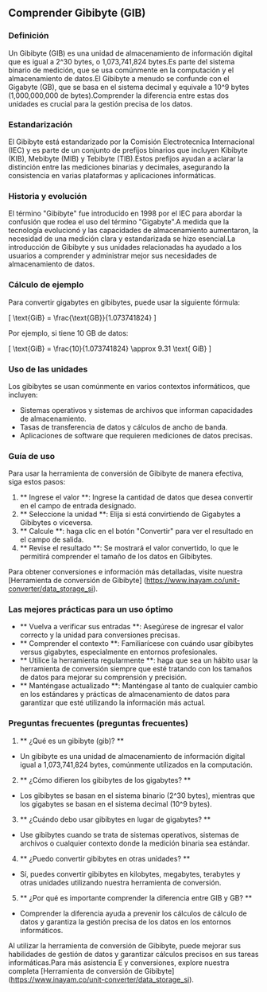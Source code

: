 ## Comprender Gibibyte (GIB)

### Definición
Un Gibibyte (GIB) es una unidad de almacenamiento de información digital que es igual a 2^30 bytes, o 1,073,741,824 bytes.Es parte del sistema binario de medición, que se usa comúnmente en la computación y el almacenamiento de datos.El Gibibyte a menudo se confunde con el Gigabyte (GB), que se basa en el sistema decimal y equivale a 10^9 bytes (1,000,000,000 de bytes).Comprender la diferencia entre estas dos unidades es crucial para la gestión precisa de los datos.

### Estandarización
El Gibibyte está estandarizado por la Comisión Electrotecnica Internacional (IEC) y es parte de un conjunto de prefijos binarios que incluyen Kibibyte (KIB), Mebibyte (MIB) y Tebibyte (TIB).Estos prefijos ayudan a aclarar la distinción entre las mediciones binarias y decimales, asegurando la consistencia en varias plataformas y aplicaciones informáticas.

### Historia y evolución
El término "Gibibyte" fue introducido en 1998 por el IEC para abordar la confusión que rodea el uso del término "Gigabyte".A medida que la tecnología evolucionó y las capacidades de almacenamiento aumentaron, la necesidad de una medición clara y estandarizada se hizo esencial.La introducción de Gibibyte y sus unidades relacionadas ha ayudado a los usuarios a comprender y administrar mejor sus necesidades de almacenamiento de datos.

### Cálculo de ejemplo
Para convertir gigabytes en gibibytes, puede usar la siguiente fórmula:

\[ \text{GiB} = \frac{\text{GB}}{1.073741824} \]

Por ejemplo, si tiene 10 GB de datos:

\[ \text{GiB} = \frac{10}{1.073741824} \approx 9.31 \text{ GiB} \]

### Uso de las unidades
Los gibibytes se usan comúnmente en varios contextos informáticos, que incluyen:

- Sistemas operativos y sistemas de archivos que informan capacidades de almacenamiento.
- Tasas de transferencia de datos y cálculos de ancho de banda.
- Aplicaciones de software que requieren mediciones de datos precisas.

### Guía de uso
Para usar la herramienta de conversión de Gibibyte de manera efectiva, siga estos pasos:

1. ** Ingrese el valor **: Ingrese la cantidad de datos que desea convertir en el campo de entrada designado.
2. ** Seleccione la unidad **: Elija si está convirtiendo de Gigabytes a Gibibytes o viceversa.
3. ** Calcule **: haga clic en el botón "Convertir" para ver el resultado en el campo de salida.
4. ** Revise el resultado **: Se mostrará el valor convertido, lo que le permitirá comprender el tamaño de los datos en Gibibytes.

Para obtener conversiones e información más detalladas, visite nuestra [Herramienta de conversión de Gibibyte] (https://www.inayam.co/unit-converter/data_storage_si).

### Las mejores prácticas para un uso óptimo
- ** Vuelva a verificar sus entradas **: Asegúrese de ingresar el valor correcto y la unidad para conversiones precisas.
- ** Comprender el contexto **: Familiarícese con cuándo usar gibibytes versus gigabytes, especialmente en entornos profesionales.
- ** Utilice la herramienta regularmente **: haga que sea un hábito usar la herramienta de conversión siempre que esté tratando con los tamaños de datos para mejorar su comprensión y precisión.
- ** Manténgase actualizado **: Manténgase al tanto de cualquier cambio en los estándares y prácticas de almacenamiento de datos para garantizar que esté utilizando la información más actual.

### Preguntas frecuentes (preguntas frecuentes)

1. ** ¿Qué es un gibibyte (gib)? **
- Un gibibyte es una unidad de almacenamiento de información digital igual a 1,073,741,824 bytes, comúnmente utilizados en la computación.

2. ** ¿Cómo difieren los gibibytes de los gigabytes? **
- Los gibibytes se basan en el sistema binario (2^30 bytes), mientras que los gigabytes se basan en el sistema decimal (10^9 bytes).

3. ** ¿Cuándo debo usar gibibytes en lugar de gigabytes? **
- Use gibibytes cuando se trata de sistemas operativos, sistemas de archivos o cualquier contexto donde la medición binaria sea estándar.

4. ** ¿Puedo convertir gibibytes en otras unidades? **
- Sí, puedes convertir gibibytes en kilobytes, megabytes, terabytes y otras unidades utilizando nuestra herramienta de conversión.

5. ** ¿Por qué es importante comprender la diferencia entre GIB y GB? **
- Comprender la diferencia ayuda a prevenir los cálculos de cálculo de datos y garantiza la gestión precisa de los datos en los entornos informáticos.

Al utilizar la herramienta de conversión de Gibibyte, puede mejorar sus habilidades de gestión de datos y garantizar cálculos precisos en sus tareas informáticas.Para más asistencia E y conversiones, explore nuestra completa [Herramienta de conversión de Gibibyte] (https://www.inayam.co/unit-converter/data_storage_si).